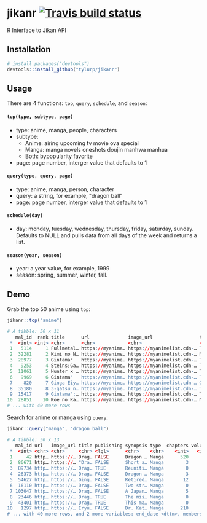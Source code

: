 # jikanr [![Travis build status](https://travis-ci.org/tyluRp/jikanr.svg?branch=master)](https://travis-ci.org/tyluRp/jikanr)
R Interface to Jikan API

## Installation

```r
# install.packages("devtools")
devtools::install_github("tylurp/jikanr")
```

## Usage

There are 4 functions: `top`, `query`, `schedule`, and `season`:

#### `top(type, subtype, page)`

* type: anime, manga, people, characters
* subtype: 
  * Anime: airing upcoming tv movie ova special 
  * Manga: manga novels oneshots doujin manhwa manhua 
  * Both: bypopularity favorite
* page: page number, interger value that defaults to 1

#### `query(type, query, page)`

* type: anime, manga, person, character
* query: a string, for example, "dragon ball"
* page: page number, interger value that defaults to 1

#### `schedule(day)`

* day: monday, tuesday, wednesday, thursday, friday, saturday, sunday. Defaults to NULL and pulls data from all days of the week and returns a list.

#### `season(year, season)`

* year: a year value, for example, 1999
* season: spring, summer, winter, fall.

## Demo

Grab the top 50 anime using `top`:

```r
jikanr::top("anime")

# A tibble: 50 x 11
   mal_id  rank title      url              image_url                 type  episodes start_date end_date members score
 *  <int> <int> <chr>      <chr>            <chr>                     <chr>    <int> <chr>      <chr>      <int> <dbl>
 1   5114     1 Fullmetal… https://myanime… https://myanimelist.cdn-… TV          64 Apr 2009   Jul 2010 1254891  9.25
 2  32281     2 Kimi no N… https://myanime… https://myanimelist.cdn-… Movie        1 Aug 2016   Aug 2016  792763  9.17
 3  28977     3 Gintama°   https://myanime… https://myanimelist.cdn-… TV          51 Apr 2015   Mar 2016  211571  9.14
 4   9253     4 Steins;Ga… https://myanime… https://myanimelist.cdn-… TV          24 Apr 2011   Sep 2011 1059138  9.14
 5  11061     5 Hunter x … https://myanime… https://myanimelist.cdn-… TV         148 Oct 2011   Sep 2014  764086  9.11
 6   9969     6 Gintama'   https://myanime… https://myanimelist.cdn-… TV          51 Apr 2011   Mar 2012  225071  9.1 
 7    820     7 Ginga Eiy… https://myanime… https://myanimelist.cdn-… OVA        110 Jan 1988   Mar 1997  132863  9.08
 8  35180     8 3-gatsu n… https://myanime… https://myanimelist.cdn-… TV          22 Oct 2017   Mar 2018  100971  9.06
 9  15417     9 Gintama':… https://myanime… https://myanimelist.cdn-… TV          13 Oct 2012   Mar 2013  130359  9.06
10  28851    10 Koe no Ka… https://myanime… https://myanimelist.cdn-… Movie        1 Sep 2016   Sep 2016  564689  9.04
# ... with 40 more rows
```

Search for anime or manga using `query`:

```r
jikanr::query("manga", "dragon ball")

# A tibble: 50 x 13
   mal_id url   image_url title publishing synopsis type  chapters volumes score start_date         
 *  <int> <chr> <chr>     <chr> <lgl>      <chr>    <chr>    <int>   <int> <dbl> <dttm>             
 1     42 http… https://… Drag… FALSE      Dragon … Manga      520      42  8.52 1984-11-20 00:00:00
 2  86671 http… https://… "Dra… FALSE      Short a… Manga        3       0  6.98 2015-02-21 00:00:00
 3  89734 http… https://… Drag… TRUE       Reuniti… Manga        0       0  7.6  2015-06-20 00:00:00
 4  26373 http… https://… Drag… FALSE      Dragon … Manga        3       1  7.02 2011-06-21 00:00:00
 5  54627 http… https://… Ging… FALSE      Retired… Manga       12       1  7.26 2013-07-13 00:00:00
 6  16110 http… https://… Drag… FALSE      Two str… Manga        0       2  7.19 2009-03-21 00:00:00
 7 103047 http… https://… Drag… FALSE      A Japan… Manga        5       1  7.3  2016-12-12 00:00:00
 8  23446 http… https://… Drag… TRUE       The mis… Manga        0       0  6.89 2010-12-03 00:00:00
 9  43401 http… https://… Drag… TRUE       This ma… Manga        0       0  7.03 2012-09-21 00:00:00
10   1297 http… https://… Iryu… FALSE      Dr. Kat… Manga      210      25  8.19 2002-11-01 00:00:00
# ... with 40 more rows, and 2 more variables: end_date <dttm>, members <int>
```
